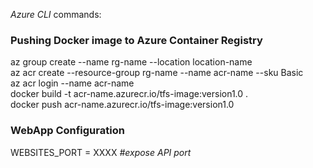 _Azure CLI_ commands:

### Pushing Docker image to Azure Container Registry
az group create --name rg-name --location location-name  
az acr create --resource-group rg-name --name acr-name --sku Basic  
az acr login --name acr-name  
docker build -t acr-name.azurecr.io/tfs-image:version1.0 .  
docker push acr-name.azurecr.io/tfs-image:version1.0  

### WebApp Configuration
WEBSITES_PORT = XXXX  _#expose API port_
